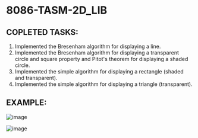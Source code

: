 # 8086-TASM-2D_LIB

COPLETED TASKS:
---------------

1. Implemented the Bresenham algorithm for displaying a line.
2. Implemented the Bresenham algorithm for displaying a transparent circle and square property and Pitot's theorem for displaying a shaded circle.
3. Implemented the simple algorithm for displaying a rectangle (shaded and transparent).
4. Implemented the simple algorithm for displaying a triangle (transparent).

EXAMPLE:
--------

![image](https://user-images.githubusercontent.com/108875469/178154498-e522a74d-c252-4c2b-8bed-b678ce88331d.png)

![image](https://user-images.githubusercontent.com/108875469/178046821-6ea9395c-146f-4eab-a884-87d5f0c7d975.png)
